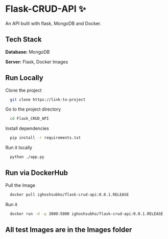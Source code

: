 # Flask-CRUD-API ✨

An API built with flask, MongoDB and Docker.

## Tech Stack

**Database:** MongoDB

**Server:** Flask, Docker Images


## Run Locally

Clone the project

```bash
  git clone https://link-to-project
```

Go to the project directory

```bash
  cd Flask_CRUD_API
```

Install dependencies

```bash
  pip install -r requirements.txt
```
Run it locally

```bash
  python ./app.py
```

## Run via DockerHub

Pull the Image

```bash
  docker pull ighoshsubho/flask-crud-api:0.0.1.RELEASE
```
Run it

```bash
  docker run -d -p 3000:5000 ighoshsubho/flask-crud-api:0.0.1.RELEASE
```

## All test Images are in the Images folder